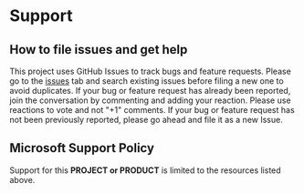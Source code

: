 # Support

## How to file issues and get help  

This project uses GitHub Issues to track bugs and feature requests. Please go to the [issues](./issues) tab and search existing issues before filing a new one to avoid duplicates. If your bug or feature request has already been reported, join the conversation by commenting and adding your reaction. Please use reactions to vote and not "+1" comments. If your bug or feature request has not been previously reported, please go ahead and file it as a new Issue. 

## Microsoft Support Policy  

Support for this **PROJECT or PRODUCT** is limited to the resources listed above.
